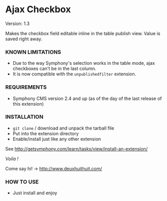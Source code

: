 # Ajax Checkbox #

Version: 1.3

Makes the checkbox field editable inline in the table publish view.
Value is saved right away.

### KNOWN LIMITATIONS

- Due to the way Symphony's selection works in the table mode, ajax checkboxes can't be in the last column.
- It is now compatible with the `unpublishedfilter` extension.

### REQUIREMENTS ###

- Symphony CMS version 2.4 and up (as of the day of the last release of this extension)

### INSTALLATION ###

- `git clone` / download and unpack the tarball file
- Put into the extension directory
- Enable/install just like any other extension

See <http://getsymphony.com/learn/tasks/view/install-an-extension/>

*Voila !*

Come say hi! -> <http://www.deuxhuithuit.com/>

### HOW TO USE ###

- Just install and enjoy
